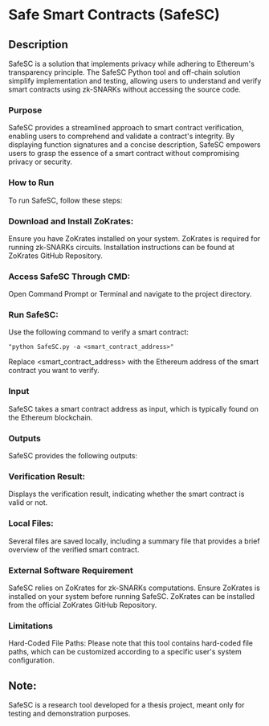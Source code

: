 # Safe Smart Contracts (SafeSC)

## Description
SafeSC is a  solution that implements privacy while adhering to Ethereum's transparency principle. 
The SafeSC Python tool and off-chain solution simplify implementation and testing, allowing users to understand and verify smart contracts using zk-SNARKs without accessing the source code.


### Purpose
SafeSC provides a streamlined approach to smart contract verification, enabling users to comprehend and validate a contract's integrity. 
By displaying function signatures and a concise description, SafeSC empowers users to grasp the essence of a smart contract without compromising privacy or security.

### How to Run
To run SafeSC, follow these steps:

### Download and Install ZoKrates:
Ensure you have ZoKrates installed on your system. ZoKrates is required for running zk-SNARKs circuits.
Installation instructions can be found at ZoKrates GitHub Repository.

### Access SafeSC Through CMD:
Open Command Prompt or Terminal and navigate to the project directory.

### Run SafeSC:
Use the following command to verify a smart contract:

    "python SafeSC.py -a <smart_contract_address>"
                

Replace <smart_contract_address> with the Ethereum address of the smart contract you want to verify.

### Input
SafeSC takes a smart contract address as input, which is typically found on the Ethereum blockchain.

### Outputs
SafeSC provides the following outputs:

### Verification Result:
Displays the verification result, indicating whether the smart contract is valid or not.

### Local Files:
Several files are saved locally, including a summary file that provides a brief overview of the verified smart contract.

### External Software Requirement
SafeSC relies on ZoKrates for zk-SNARKs computations. Ensure ZoKrates is installed on your system before running SafeSC. ZoKrates can be installed from the official ZoKrates GitHub Repository.

### Limitations
Hard-Coded File Paths:
Please note that this tool contains hard-coded file paths, which can be customized according to a specific user's system configuration.

## Note:
SafeSC is a research tool developed for a thesis project, meant only for testing and demonstration purposes.

